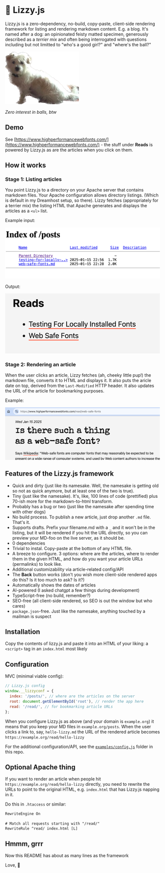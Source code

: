 # 🐶 Lizzy.js 

Lizzy.js is a zero-dependency, no-build, copy-paste, client-side rendering framework for listing and rendering markdown content. E.g. a blog. It's named after a dog: an opinionated feisty matted specimen, generously described as a _terrier mix_ and often being interrogated with questions including but not limitted to "who's a good girl?" and "where's the ball?"

![Lizzy](./images-for-the-readme/lizzy.png)

*Zero interest in balls, btw*


## Demo

See [https://www.highperformancewebfonts.com/](https://www.highperformancewebfonts.com/) - the stuff under **Reads** is powered by Lizzy.js as are the articles when you click on them.

## How it works

### Stage 1: Listing articles 

You point Lizzy.js to a directory on your Apache server that contains markdown files. Your Apache configuration allows directory listings. (Which is default in my Dreamhost setup, so there). Lizzy fetches (appropriately for a terrier mix) the listing HTML that Apache generates and displays the articles as a `<ul>` list.

Example input:

![Apache listing](./images-for-the-readme/apache.png)

Output:

![HTML listing](./images-for-the-readme/listing.png)

### Stage 2: Rendering an article

When the user clicks an article, Lizzy fetches (ah, cheeky little pup!) the markdown file, converts it to HTML and displays it. It also puts the aricle date on top, derived from the `Last-Modified` HTTP header. It also updates the URL of the article for bookmarking purposes.

Example:

![Article](./images-for-the-readme/art.png)


## Features of the Lizzy.js framework

* Quick and dirty (just like its namesake. Well, the namesake is getting old so not as quick anymore, but at least one of the two is true).
* Tiny (just like the namesake). It's, like, 100 lines of code (prettified) plus 70-ish more for the markdown-to-html transform.
* Probably has a bug or two (just like the namesake after spending time with other dogs)
* No build process. To publish a new article, just drop another `.md` file. That's it.
* Supports drafts. Prefix your filename.md with a `_` and it won't be in the listing, but it will be rendered if you hit the URL directly, so you can preview your MD-foo on the live server, as it should be.
* 0 dependencies
* Trivial to instal. Copy-paste at the bottom of any HTML file.
* A breeze to configure. 3 options: where are the articles, where to render them in the given HTML, and how do you want your article URLs (permalinks) to look like.
* Additional customizability via article-related config/API
* The **Back** button works (don't you wish more client-side rendered apps do this? Is it too much to ask? Is it?)
* Automatically shows the dates of articles
* AI-powered (I asked chatgpt a few things during development)
* TypeScript-free (no build, remember?)
* SEO-free (all client-side rendered, so SEO is out the window but who cares)
* `package.json`-free. Just like the namesake, anything touched by a mailman is suspect

## Installation

Copy the contents of lizzy.js and paste it into an HTML of your liking: a `<script>` tag in an `index.html` most likely

## Configuration

MVC (minimal viable config):

```js
// Lizzy.js config
window.__lizzyconf = {
  index: '/posts/', // where are the articles on the server
  root: document.getElementById('root'), // render the app here
  read: '/read/', // for bookmarking article URLs
};
```

When you configure Lizzy.js as above (and your domain is `example.org`) it means that you keep your MD files in `example.org/posts`. When the user clicks a link to, say, `hello-lizzy.md` the URL of the rendered article becomes `https://example.org/read/hello-lizzy`


For the additional configuration/API, see the [`examples/config.js`](./examples/config.js) folder in this repo.

## Optional Apache thing

If you want to render an article when people hit `https://example.org/read/hello-lizzy` directly, you need to rewrite the URLs to point to the original HTML, e.g. `index.html` that has Lizzy.js napping in it.

Do this in `.htaccess` or similar:

```
RewriteEngine On

# Match all requests starting with "/read/"
RewriteRule ^read/ index.html [L]
```

## Hmmm, grrr

Now this README has about as many lines as the framework

Love,
🐶
